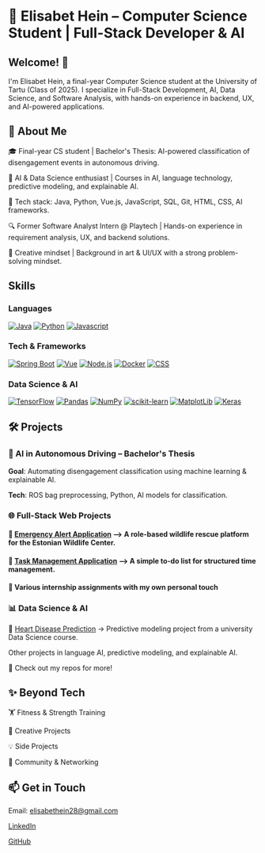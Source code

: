# 🚀 Elisabet Hein – Computer Science Student | Full-Stack Developer & AI

## Welcome! 👋
 
I'm Elisabet Hein, a final-year Computer Science student at the University of Tartu (Class of 2025). I specialize in Full-Stack Development, AI, Data Science, and Software Analysis, with hands-on experience in backend, UX, and AI-powered applications.

## 🌟 About Me

🎓 Final-year CS student | Bachelor's Thesis: AI-powered classification of disengagement events in autonomous driving.

🤖 AI & Data Science enthusiast | Courses in AI, language technology, predictive modeling, and explainable AI.

📌 Tech stack: Java, Python, Vue.js, JavaScript, SQL, Git, HTML, CSS, AI frameworks.

🔍 Former Software Analyst Intern @ Playtech | Hands-on experience in requirement analysis, UX, and backend solutions.

🎨 Creative mindset | Background in art & UI/UX with a strong problem-solving mindset.

## Skills
 
### Languages
[![Java][Java-img]][Java-url]
[![Python][Python-img]][Python-url]
[![Javascript][Javascript-img]][Javascript-url]
 
### Tech & Frameworks
[![Spring Boot][Springboot-img]][Springboot-url]
[![Vue][Vue-img]][Vue-url]
[![Node.js][Node.js-img]][Node.js-url]
[![Docker][Docker-img]][Docker-url]
[![CSS][CSS-img]][CSS-url]

### Data Science & AI
[![TensorFlow][TensorFlow-img]][TensorFlow-url]
[![Pandas][Pandas-img]][Pandas-url]
[![NumPy][NumPy-img]][NumPy-url]
[![scikit-learn][scikit-learn-img]][scikit-learn-url]
[![MatplotLib][MatplotLib-img]][MatplotLib-url]
[![Keras][Keras-img]][Keras-url]
 
## 🛠️ Projects 

### 🚗 AI in Autonomous Driving – Bachelor's Thesis

**Goal**: Automating disengagement classification using machine learning & explainable AI.

**Tech**: ROS bag preprocessing, Python, AI models for classification.

### 🌐 Full-Stack Web Projects

#### 🦊 [Emergency Alert Application](https://github.com/Elisabethein/Emergency-Alert-Application-for-Estonian-Wildlife-Center) --> A role-based wildlife rescue platform for the Estonian Wildlife Center.

#### 📅 [Task Management Application](https://github.com/Elisabethein/Task-Management-App) --> A simple to-do list for structured time management.

#### 🔨 Various internship assignments with my own personal touch

### 📊 Data Science & AI

💓 [Heart Disease Prediction](https://github.com/Elisabethein/DataScienceProject) -> Predictive modeling project from a university Data Science course.

Other projects in language AI, predictive modeling, and explainable AI.

🚀 Check out my repos for more!

## ✨ Beyond Tech

🏋️ Fitness & Strength Training

🎨 Creative Projects

💡 Side Projects

👥 Community & Networking

## 📫 Get in Touch

Email: elisabethein28@gmail.com

[LinkedIn](https://www.linkedin.com/in/elisabet-hein-0862a3259/)

[GitHub](https://github.com/Elisabethein)

 
<!-- MARKDOWN LINKS & IMAGES -->
[Springboot-url]: https://spring.io/projects/spring-boot
[Springboot-img]: https://img.shields.io/badge/Spring-6DB33F?style=for-the-badge&logo=spring&logoColor=white
[Vue-img]: https://img.shields.io/badge/Vue.js-35495E?style=for-the-badge&logo=vuedotjs&logoColor=4FC08D
[Vue-url]: https://vuejs.org/
[Node.js-img]: https://img.shields.io/badge/Node.js-43853D?style=for-the-badge&logo=node.js&logoColor=white
[Node.js-url]: https://nodejs.org/en
[Docker-img]: https://img.shields.io/badge/docker-%230db7ed.svg?style=for-the-badge&logo=docker&logoColor=white
[Docker-url]: https://www.docker.com/
[CSS-img]: https://img.shields.io/badge/CSS-239120?&style=for-the-badge&logo=css3&logoColor=white
[CSS-url]: https://www.w3schools.com/Css/
 
[Javascript-img]: https://img.shields.io/badge/JavaScript-323330?style=for-the-badge&logo=javascript&logoColor=F7DF1E
[Javascript-url]: https://www.javascript.com/
[Java-img]: https://img.shields.io/badge/Java-ED8B00?style=for-the-badge&logo=openjdk&logoColor=white
[Java-url]: https://www.java.com/en/
[Python-img]: https://img.shields.io/badge/Python-14354C?style=for-the-badge&logo=python&logoColor=white
[Python-url]: https://www.python.org/

[TensorFlow-img]: https://img.shields.io/badge/TensorFlow-%23FF6F00.svg?style=for-the-badge&logo=TensorFlow&logoColor=white
[TensorFlow-url]: https://www.tensorflow.org/
[Pandas-img]: https://img.shields.io/badge/pandas-%23150458.svg?style=for-the-badge&logo=pandas&logoColor=white
[Pandas-url]: https://pandas.pydata.org/
[Keras-img]: https://img.shields.io/badge/Keras-%23D00000.svg?style=for-the-badge&logo=Keras&logoColor=white
[Keras-url]: https://keras.io/
[MatplotLib-img]: https://img.shields.io/badge/Matplotlib-%23ffffff.svg?style=for-the-badge&logo=Matplotlib&logoColor=black
[MatplotLib-url]: https://matplotlib.org/
[NumPy-img]: https://img.shields.io/badge/numpy-%23013243.svg?style=for-the-badge&logo=numpy&logoColor=white
[NumPy-url]: https://numpy.org/
[scikit-learn-img]: https://img.shields.io/badge/scikit--learn-%23F7931E.svg?style=for-the-badge&logo=scikit-learn&logoColor=white
[scikit-learn-url]: https://scikit-learn.org/

